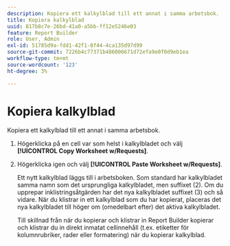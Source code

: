 ```yaml
---
description: Kopiera ett kalkylblad till ett annat i samma arbetsbok.
title: Kopiera kalkylblad
uuid: 817b8c7e-26bd-41a0-a5bb-ff12e5246e03
feature: Report Builder
role: User, Admin
exl-id: 51785d9a-fdd1-42f1-8f44-4ca135d97d99
source-git-commit: 7226b4c77371b486006671d72efa9e0f0d9eb1ea
workflow-type: tm+mt
source-wordcount: '123'
ht-degree: 3%

---
```


# Kopiera kalkylblad

Kopiera ett kalkylblad till ett annat i samma arbetsbok.

1. Högerklicka på en cell var som helst i kalkylbladet och välj **[!UICONTROL Copy Worksheet w/Requests]**.
1. Högerklicka igen och välj **[!UICONTROL Paste Worksheet w/Requests]**.

   Ett nytt kalkylblad läggs till i arbetsboken. Som standard har kalkylbladet samma namn som det ursprungliga kalkylbladet, men suffixet (2). Om du upprepar inklistringsåtgärden har det nya kalkylbladet suffixet (3) och så vidare. När du klistrar in ett kalkylblad som du har kopierat, placeras det nya kalkylbladet till höger om (omedelbart efter) det aktiva kalkylbladet.

   Till skillnad från när du kopierar och klistrar in Report Builder kopierar och klistrar du in direkt inmatat cellinnehåll (t.ex. etiketter för kolumnrubriker, rader eller formatering) när du kopierar kalkylblad.
